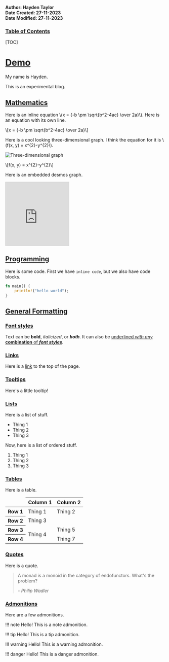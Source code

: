 **Author: Hayden Taylor** <br>
**Date Created: 27-11-2023** <br>
**Date Modified: 27-11-2023** <br>

### [Table of Contents](#table-of-contents)
[TOC]

# [Demo](#demo)

My name is Hayden.

This is an experimental blog.

## [Mathematics](#mathematics)

Here is an inline equation \\(x = {-b \pm \sqrt{b^2-4ac} \over 2a}\\).
Here is an equation with its own line.

\\[x = {-b \pm \sqrt{b^2-4ac} \over 2a}\\]

Here is a cool looking three-dimensional graph. I think the equation for it is \\(f(x, y) = x^{2}-y^{2}\\).

![Three-dimensional graph](https://ximera.osu.edu/mklynn2/multivariable/content/01_2_graphing/graphics/CalcPlot3D-hyper_para2.png)

\\[f(x, y) = x^{2}-y^{2}\\]

Here is an embedded desmos graph.

<iframe src="https://www.desmos.com/calculator/xooanjckfz?embed" width="200" height="200" style="border: 1px solid #ccc" frameborder=0></iframe>

## [Programming](#programming)

Here is some code. First we have `inline code`, but we also have code blocks.

```rs
fn main() {
    println!("hello world");
}
```

## [General Formatting](#general-formatting)

### [Font styles](#font-styles)

Text can be **bold**, *italicized*, or ***both***. It can also be <u>underlined *with any* **combination** of ***font styles***</u>.

### [Links](#links)

Here is a [link](#) to the top of the page.

### [Tooltips](#tooltips)

Here's a <span class="tooltip" title="Hi!!! I am a tooltip.">little tooltip!</span>

### [Lists](#lists)

Here is a list of stuff.

- Thing 1
- Thing 2
- Thing 3

Now, here is a list of ordered stuff.

1. Thing 1
2. Thing 2
3. Thing 3

### [Tables](#tables)

Here is a table.

<table>
    <thead>
        <tr>
            <td></td>
            <th>Column 1</th>
            <th>Column 2</th>
        </tr>
    </thead>
    <tbody>
        <tr>
            <th>Row 1</th>
            <td>Thing 1</td>
            <td>Thing 2</td>
        </tr>
        <tr>
            <th>Row 2</th>
            <td colspan="2">Thing 3</td>
        </tr>
        <tr>
            <th>Row 3</th>
            <td rowspan="2">Thing 4</td>
            <td>Thing 5</td>
        </tr>
        <tr>
            <th>Row 4</th>
            <td>Thing 7</td>
        </tr>
    </tbody>
</table>

### [Quotes](#quotes)

Here is a quote.

> A monad is a monoid in the category of endofunctors. What's the problem?
>
> <cite>- Philip Wadler</cite>

### [Admonitions](#admonitions)

Here are a few admonitions.

!!! note
    Hello! This is a note admonition.

!!! tip
    Hello! This is a tip admonition.

!!! warning
    Hello! This is a warning admonition.

!!! danger
    Hello! This is a danger admonition.

